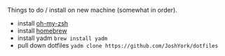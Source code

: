 Things to do / install on new machine (somewhat in order).

- install [oh-my-zsh](https://github.com/robbyrussell/oh-my-zsh)
- install [homebrew](https://brew.sh)
- install yadm `brew install yadm`
- pull down dotfiles `yadm clone https://github.com/JoshYork/dotfiles`
